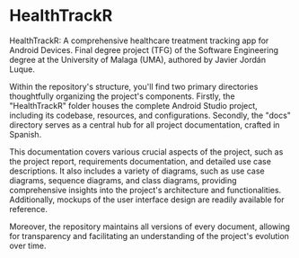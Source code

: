 # HealthTrackR

HealthTrackR: A comprehensive healthcare treatment tracking app for Android Devices. Final degree project (TFG) of the Software Engineering degree at the University of Malaga (UMA), authored by Javier Jordán Luque.

Within the repository's structure, you'll find two primary directories thoughtfully organizing the project's components. Firstly, the "HealthTrackR" folder houses the complete Android Studio project, including its codebase, resources, and configurations. Secondly, the "docs" directory serves as a central hub for all project documentation, crafted in Spanish.

This documentation covers various crucial aspects of the project, such as the project report, requirements documentation, and detailed use case descriptions. It also includes a variety of diagrams, such as use case diagrams, sequence diagrams, and class diagrams, providing comprehensive insights into the project's architecture and functionalities. Additionally, mockups of the user interface design are readily available for reference.

Moreover, the repository maintains all versions of every document, allowing for transparency and facilitating an understanding of the project's evolution over time.
